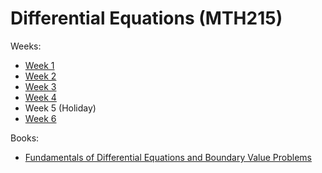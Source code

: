 # Differential Equations (MTH215)

Weeks:
- [Week 1](week_1.md)
- [Week 2](week_2.md)
- [Week 3](week_3.md)
- [Week 4](week_4.md)
- Week 5 (Holiday)
- [Week 6](week_6.md)

Books:
- [Fundamentals of Differential Equations and Boundary Value Problems](https://annas-archive.org/md5/56a244ea4a50552e7ba39a4f16bd0d2c)

<!-- 
- Solution Steps and Solution of A Differential Equation.
- Differential Equations and Solutions That Can Be Separated into Their Variables. 
- Exact Differential Equations and General Solutions.
- Linear Differential Equations and General Solutions. 
- Linear Differential Equations and It's Applications. 
- Type of Homogeneous Differential Equations.
- Constant Coefficient Homogeneous Differential Equations and Solutions. 
- Solutions of Differential Equations with Integral Factor. 
- Solutions of High Order Differential Equations.
- General Evaluation of the Course and Discussion.  -->